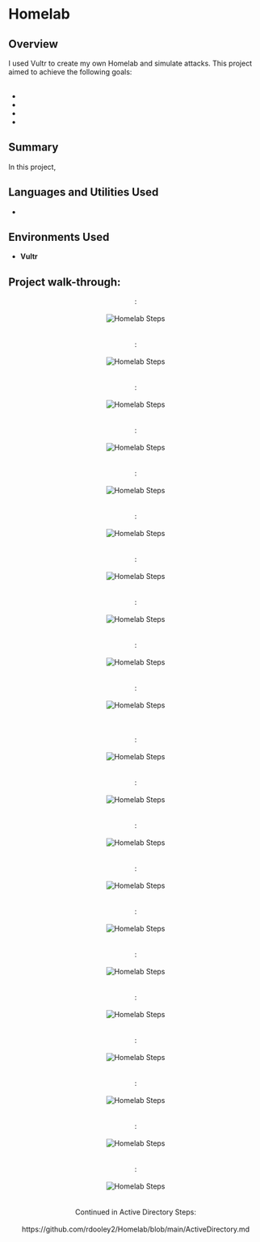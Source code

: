<h1>Homelab</h1>


<h2>Overview</h2>
I used Vultr to create my own Homelab and simulate attacks. This project aimed to achieve the following goals:
<br><br>
<ul>
 <li></li>
 <li></li>
 <li></li>
 <li></li>
</ul>

<h2>Summary</h2>
In this project, 

<h2>Languages and Utilities Used</h2>

- <b></b>

<h2>Environments Used </h2>

- <b>Vultr</b>

<h2>Project walk-through:</h2>

<p align="center">
: <br/><br />
<img src="https://i.imgur.com/vPvZldE.png" alt="Homelab Steps">
<br />
<br />
<br />
: <br/><br />
<img src="https://i.imgur.com/wxVl0SU.png" alt="Homelab Steps">
<br />
<br />
<br />
: <br/><br />
<img src="https://i.imgur.com/jpKUmlh.png" alt="Homelab Steps">
<br />
<br />
<br />
: <br/><br />
<img src="https://i.imgur.com/JsgRKUz.png" alt="Homelab Steps">
<br />
<br />
<br />
: <br/><br />
<img src="https://i.imgur.com/Y9FMSOn.png" alt="Homelab Steps">
<br />
<br />
<br />
: <br/><br />
<img src="https://i.imgur.com/tdbiygo.png" alt="Homelab Steps">
<br />
<br />
<br />
: <br/><br />
<img src="https://i.imgur.com/1oYINpt.png" alt="Homelab Steps">
<br />
<br />
<br />
: <br/><br />
<img src="https://i.imgur.com/ypHVddz.png" alt="Homelab Steps">
<br />
<br />
<br />
: <br/><br />
<img src="https://i.imgur.com/XhTcBB3.png" alt="Homelab Steps">
<br />
<br />
<br />
: <br/><br />
<img src="https://i.imgur.com/VnT4YHp.png" alt="Homelab Steps">
<br />
<br />
<br />
<br />
: <br/><br />
<img src="https://i.imgur.com/Y2FcsIE.png" alt="Homelab Steps">
<br />
<br />
<br />
: <br/><br />
<img src="https://i.imgur.com/I1gs3dH.png" alt="Homelab Steps">
<br />
<br />
<br />
: <br/><br />
<img src="https://i.imgur.com/j7KhJ8i.png" alt="Homelab Steps">
<br />
<br />
<br /> 
: <br/><br />
<img src="https://i.imgur.com/fi6CKLB.png" alt="Homelab Steps">
<br />
<br />
<br />
: <br/><br />
<img src="https://i.imgur.com/s37qx1g.png" alt="Homelab Steps">
<br />
<br />
<br />
: <br/><br />
<img src="https://i.imgur.com/zFDlksc.png" alt="Homelab Steps">
<br />
<br />
<br />
: <br/><br />
<img src="https://i.imgur.com/3W5G5ma.png" alt="Homelab Steps">
<br />
<br />
<br />
: <br/><br />
<img src="https://i.imgur.com/2i9eu0n.png" alt="Homelab Steps">
<br />
<br />
<br />
: <br/><br />
<img src="https://i.imgur.com/HcNyM2p.png" alt="Homelab Steps">
<br />
<br />
<br />
: <br/><br />
<img src="https://i.imgur.com/gnjGpFi.png" alt="Homelab Steps">
<br />
<br />
<br />
: <br/><br />
<img src="https://i.imgur.com/p8UK2lf.png" alt="Homelab Steps">
<br />
<br />
<br />
Continued in Active Directory Steps: <br/><br />
https://github.com/rdooley2/Homelab/blob/main/ActiveDirectory.md

